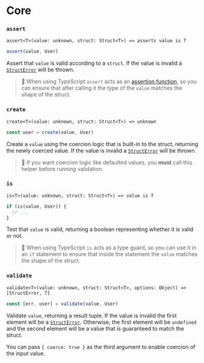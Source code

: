 # Core

### `assert`

`assert<T>(value: unknown, struct: Struct<T>) => asserts value is T`

```ts
assert(value, User)
```

Assert that `value` is valid according to a `struct`. If the value is invalid a [`StructError`](./errors.md#structerror) will be thrown.

> 🤖 When using TypeScript `assert` acts as an [assertion function](https://www.typescriptlang.org/docs/handbook/release-notes/typescript-3-7.html#assertion-functions), so you can ensure that after calling it the type of the `value` matches the shape of the struct.

### `create`

`create<T>(value: unknown, struct: Struct<T>) => unknown`

```ts
const user = create(value, User)
```

Create a `value` using the coercion logic that is built-in to the struct, returning the newly coerced value. If the value is invalid a [`StructError`](./errors.md#structerror) will be thrown.

> 🤖 If you want coercion logic like defaulted values, you **must** call this helper before running validation.

### `is`

`is<T>(value: unknown, struct: Struct<T>) => value is T`

```ts
if (is(value, User)) {
  // ...
}
```

Test that `value` is valid, returning a boolean representing whether it is valid or not.

> 🤖 When using TypeScript `is` acts as a type guard, so you can use it in an `if` statement to ensure that inside the statement the `value` matches the shape of the struct.

### `validate`

`validate<T>(value: unknown, struct: Struct<T>, options: Object) => [StructError, T]`

```ts
const [err, user] = validate(value, User)
```

Validate `value`, returning a result tuple. If the value is invalid the first element will be a [`StructError`](./errors.md#structerror). Otherwise, the first element will be `undefined` and the second element will be a value that is guaranteed to match the struct.

You can pass `{ coerce: true }` as the third argument to enable coercion of the input value.
